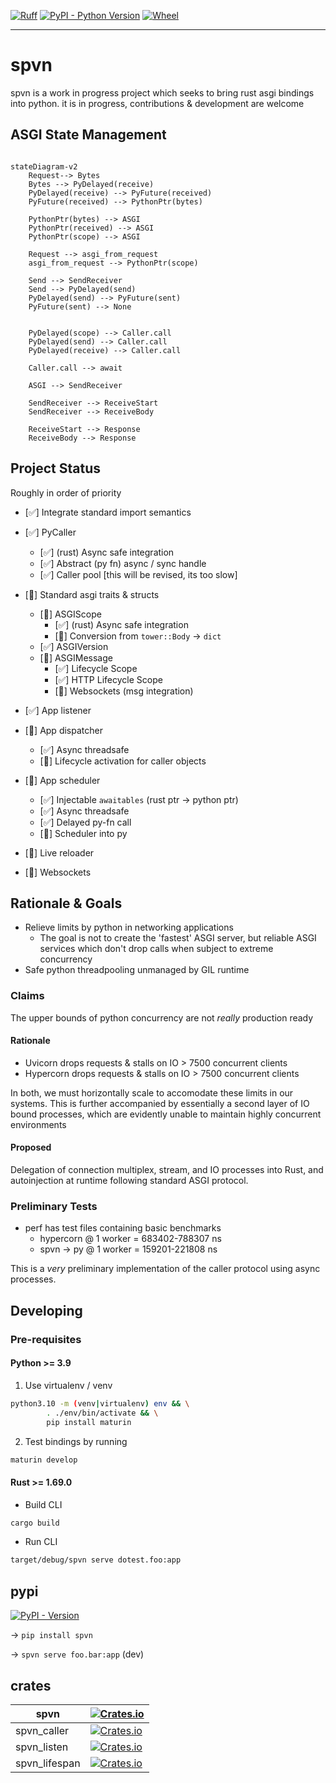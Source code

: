 [![Ruff](https://img.shields.io/endpoint?url=https://raw.githubusercontent.com/charliermarsh/ruff/main/assets/badge/v2.json)](https://github.com/charliermarsh/ruff)
[![PyPI - Python Version](https://img.shields.io/pypi/pyversions/spvn.svg?style=flat-square)](https://pypi.org/project/spvn)
[![Wheel](https://img.shields.io/pypi/wheel/spvn?style=flat-square)](https://pypi.org/project/spvn)

---

# spvn

spvn is a work in progress project which seeks to bring rust asgi bindings into python. it is in progress, contributions & development are welcome

## ASGI State Management

```mermaid

stateDiagram-v2
    Request--> Bytes
    Bytes --> PyDelayed(receive)
    PyDelayed(receive) --> PyFuture(received)
    PyFuture(received) --> PythonPtr(bytes)

    PythonPtr(bytes) --> ASGI
    PythonPtr(received) --> ASGI
    PythonPtr(scope) --> ASGI

    Request --> asgi_from_request
    asgi_from_request --> PythonPtr(scope)

    Send --> SendReceiver
    Send --> PyDelayed(send)
    PyDelayed(send) --> PyFuture(sent)
    PyFuture(sent) --> None


    PyDelayed(scope) --> Caller.call
    PyDelayed(send) --> Caller.call
    PyDelayed(receive) --> Caller.call

    Caller.call --> await

    ASGI --> SendReceiver

    SendReceiver --> ReceiveStart
    SendReceiver --> ReceiveBody

    ReceiveStart --> Response
    ReceiveBody --> Response

```

## Project Status

Roughly in order of priority

- [✅] Integrate standard import semantics

- [✅] PyCaller
  - [✅] (rust) Async safe integration
  - [✅] Abstract (py fn) async / sync handle
  - [✅] Caller pool [this will be revised, its too slow]
- [🚧] Standard asgi traits & structs
  - [🚧] ASGIScope
    - [✅] (rust) Async safe integration
    - [🚧] Conversion from `tower::Body` -> `dict`
  - [✅] ASGIVersion
  - [🚧] ASGIMessage
    - [✅] Lifecycle Scope
    - [✅] HTTP Lifecycle Scope
    - [🚧] Websockets (msg integration)
- [✅] App listener
- [🚧] App dispatcher
  - [✅] Async threadsafe
  - [🚧] Lifecycle activation for caller objects
- [🚧] App scheduler

  - [✅] Injectable `awaitables` (rust ptr -> python ptr)
  - [✅] Async threadsafe
  - [✅] Delayed py-fn call
  - [🚧] Scheduler into py

- [🚧] Live reloader
- [🚧] Websockets

## Rationale & Goals

- Relieve limits by python in networking applications
  - The goal is not to create the 'fastest' ASGI server, but reliable ASGI services which don't drop calls when subject to extreme concurrency
- Safe python threadpooling unmanaged by GIL runtime

### Claims

The upper bounds of python concurrency are not <i>really</i> production ready

#### Rationale

- Uvicorn drops requests & stalls on IO > 7500 concurrent clients
- Hypercorn drops requests & stalls on IO > 7500 concurrent clients

In both, we must horizontally scale to accomodate these limits in our systems. This is further accompanied by essentially a second layer of IO bound processes, which are evidently unable to maintain highly concurrent environments

#### Proposed

Delegation of connection multiplex, stream, and IO processes into Rust, and autoinjection at runtime following standard ASGI protocol.

### Preliminary Tests

- perf has test files containing basic benchmarks
  - hypercorn @ 1 worker = 683402-788307 ns
  - spvn -> py @ 1 worker = 159201-221808 ns

This is a <i>very</i> preliminary implementation of the caller protocol using async processes.

## Developing

### Pre-requisites

#### Python >= 3.9

1. Use virtualenv / venv

```bash
python3.10 -m (venv|virtualenv) env && \
        . ./env/bin/activate && \
        pip install maturin
```

2. Test bindings by running

```bash
maturin develop
```

#### Rust >= 1.69.0

- Build CLI

```bash
cargo build
```

- Run CLI

```bash
target/debug/spvn serve dotest.foo:app
```

## pypi

[![PyPI - Version](https://img.shields.io/pypi/v/spvn.svg?style=flat-square)](https://pypi.org/project/spvn)

-> `pip install spvn`

-> `spvn serve foo.bar:app` (dev)

## crates

| spvn          | [![Crates.io](https://img.shields.io/crates/v/spvn.svg?style=flat-square)](https://crates.io/crates/spvn)                   |
| ------------- | --------------------------------------------------------------------------------------------------------------------------- |
| spvn_caller   | [![Crates.io](https://img.shields.io/crates/v/spvn_caller.svg?style=flat-square)](https://crates.io/crates/spvn_caller)     |
| spvn_listen   | [![Crates.io](https://img.shields.io/crates/v/spvn_listen.svg?style=flat-square)](https://crates.io/crates/spvn_listen)     |
| spvn_lifespan | [![Crates.io](https://img.shields.io/crates/v/spvn_lifespan.svg?style=flat-square)](https://crates.io/crates/spvn_lifespan) |
